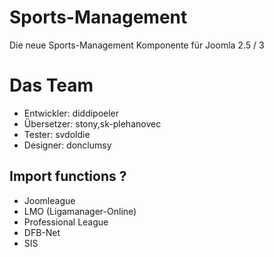 Sports-Management
================

Die neue Sports-Management Komponente für Joomla 2.5 / 3

Das Team
================
* Entwickler: diddipoeler
* Übersetzer: stony,sk-plehanovec
* Tester: svdoldie
* Designer: donclumsy 



Import functions ?
---------------------
* Joomleague
* LMO (Ligamanager-Online)
* Professional League
* DFB-Net
* SIS 
